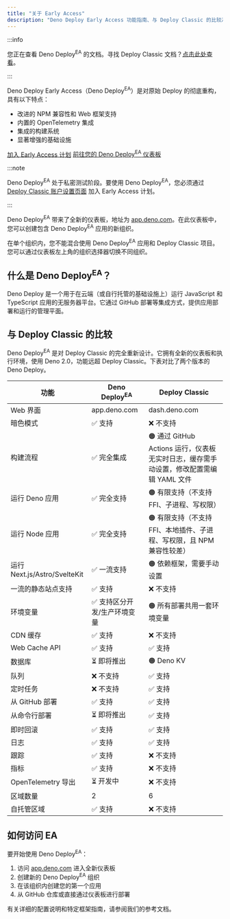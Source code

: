 ```yaml
---
title: "关于 Early Access"
description: "Deno Deploy Early Access 功能指南、与 Deploy Classic 的比较及部署入门说明。"
---
```


:::info

您正在查看 Deno Deploy<sup>EA</sup> 的文档。寻找 Deploy Classic 文档？[点击此处查看](/deploy/)。

:::

Deno Deploy Early Access（Deno Deploy<sup>EA</sup>）是对原始 Deploy 的彻底重构，具有以下特点：

- 改进的 NPM 兼容性和 Web 框架支持
- 内置的 OpenTelemetry 集成
- 集成的构建系统
- 显著增强的基础设施

<a href="https://dash.deno.com/account#early-access" class="docs-cta runtime-cta">加入 Early Access 计划</a>
<a href="https://app.deno.com" class="docs-cta deploy-cta">前往您的 Deno Deploy<sup>EA</sup> 仪表板</a>

:::note

Deno Deploy<sup>EA</sup> 处于私密测试阶段。要使用 Deno Deploy<sup>EA</sup>，您必须通过 [Deploy Classic 账户设置页面](https://dash.deno.com/account#early-access) 加入 Early Access 计划。

:::

Deno Deploy<sup>EA</sup> 带来了全新的仪表板，地址为 [app.deno.com](https://app.deno.com)。在此仪表板中，您可以创建包含 Deno Deploy<sup>EA</sup> 应用的新组织。

在单个组织内，您不能混合使用 Deno Deploy<sup>EA</sup> 应用和 Deploy Classic 项目。您可以通过仪表板左上角的组织选择器切换不同组织。

## 什么是 Deno Deploy<sup>EA</sup>？

Deno Deploy 是一个用于在云端（或自行托管的基础设施上）运行 JavaScript 和 TypeScript 应用的无服务器平台。它通过 GitHub 部署等集成方式，提供应用部署和运行的管理平面。

## 与 Deploy Classic 的比较

Deno Deploy<sup>EA</sup> 是对 Deploy Classic 的完全重新设计。它拥有全新的仪表板和执行环境，使用 Deno 2.0，功能远超 Deploy Classic。下表对比了两个版本的 Deno Deploy。

| 功能                           | Deno Deploy<sup>EA</sup>       | Deploy Classic                                                                                                                            |
| ------------------------------ | ------------------------------ | ----------------------------------------------------------------------------------------------------------------------------------------- |
| Web 界面                       | app.deno.com                   | dash.deno.com                                                                                                                             |
| 暗色模式                       | ✅ 支持                       | ❌ 不支持                                                                                                                                |
| 构建流程                       | ✅ 完全集成                   | 🟠 通过 GitHub Actions 运行，仪表板无实时日志，缓存需手动设置，修改配置需编辑 YAML 文件                                                  |
| 运行 Deno 应用                 | ✅ 完全支持                   | 🟠 有限支持（不支持 FFI、子进程、写权限）                                                                                                 |
| 运行 Node 应用                 | ✅ 完全支持                   | 🟠 有限支持（不支持 FFI、本地插件、子进程、写权限，且 NPM 兼容性较差）                                                                   |
| 运行 Next.js/Astro/SvelteKit   | ✅ 一流支持                   | 🟠 依赖框架，需要手动设置                                                                                                                 |
| 一流的静态站点支持             | ✅ 支持                       | ❌ 不支持                                                                                                                                |
| 环境变量                       | ✅ 支持区分开发/生产环境变量  | 🟠 所有部署共用一套环境变量                                                                                                               |
| CDN 缓存                       | ✅ 支持                       | ❌ 不支持                                                                                                                                |
| Web Cache API                  | ✅ 支持                       | ✅ 支持                                                                                                                                |
| 数据库                         | ⏳ 即将推出                   | 🟠 Deno KV                                                                                                                              |
| 队列                           | ❌ 不支持                     | ✅ 支持                                                                                                                                |
| 定时任务                       | ❌ 不支持                     | ✅ 支持                                                                                                                                |
| 从 GitHub 部署                 | ✅ 支持                       | ✅ 支持                                                                                                                                |
| 从命令行部署                   | ⏳ 即将推出                   | ✅ 支持                                                                                                                                |
| 即时回滚                       | ✅ 支持                       | ✅ 支持                                                                                                                                |
| 日志                           | ✅ 支持                       | ✅ 支持                                                                                                                                |
| 跟踪                           | ✅ 支持                       | ❌ 不支持                                                                                                                                |
| 指标                           | ✅ 支持                       | ❌ 不支持                                                                                                                                |
| OpenTelemetry 导出            | ⏳ 开发中                     | ❌ 不支持                                                                                                                                |
| 区域数量                       | 2                              | 6                                                                                                                                       |
| 自托管区域                     | ✅ 支持                       | ❌ 不支持                                                                                                                                |

## 如何访问 EA

要开始使用 Deno Deploy<sup>EA</sup>：

1. 访问 [app.deno.com](https://app.deno.com) 进入全新仪表板
2. 创建新的 Deno Deploy<sup>EA</sup> 组织
3. 在该组织内创建您的第一个应用
4. 从 GitHub 仓库或直接通过仪表板进行部署

有关详细的配置说明和特定框架指南，请参阅我们的参考文档。